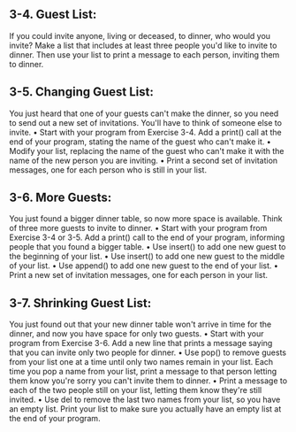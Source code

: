 ## 3-4. Guest List: 
If you could invite anyone, living or deceased, to dinner, who
would you invite? Make a list that includes at least three people you'd like to
invite to dinner. Then use your list to print a message to each person, 
inviting them to dinner.

## 3-5. Changing Guest List: 
You just heard that one of your guests can't make the
dinner, so you need to send out a new set of invitations. You'll have to think 
of someone else to invite.
• Start with your program from Exercise 3-4. Add a print() call at the end of
your program, stating the name of the guest who can't make it.
• Modify your list, replacing the name of the guest who can't make it with the
name of the new person you are inviting.
• Print a second set of invitation messages, one for each person who is still 
in your list.

## 3-6. More Guests: 
You just found a bigger dinner table, so now more space is
available. Think of three more guests to invite to dinner.
• Start with your program from Exercise 3-4 or 3-5. Add a print() call to the
end of your program, informing people that you found a bigger table.
• Use insert() to add one new guest to the beginning of your list.
• Use insert() to add one new guest to the middle of your list.
• Use append() to add one new guest to the end of your list.
• Print a new set of invitation messages, one for each person in your list.

## 3-7. Shrinking Guest List: 
You just found out that your new dinner table won't
arrive in time for the dinner, and now you have space for only two guests.
• Start with your program from Exercise 3-6. Add a new line that prints a
message saying that you can invite only two people for dinner.
• Use pop() to remove guests from your list one at a time until only two
names remain in your list. Each time you pop a name from your list, print a
message to that person letting them know you're sorry you can't invite them
to dinner.
• Print a message to each of the two people still on your list, letting them
know they're still invited.
• Use del to remove the last two names from your list, so you have an empty
list. Print your list to make sure you actually have an empty list at the end 
of your program.